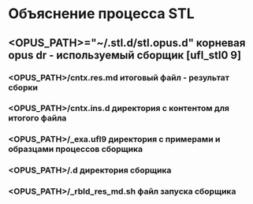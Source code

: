 # Объяснение процесса STL

## \<OPUS_PATH>="~/.stl.d/stl.opus.d" корневая opus dr - используемый сборщик [ufl_stl0 9]
### \<OPUS_PATH>/cntx.res.md итоговый файл - результат сборки 
### \<OPUS_PATH>/cntx.ins.d директория с контентом для итогого файла
### \<OPUS_PATH>/_exa.ufl9 директория с примерами и образцами процессов сборщика 
### \<OPUS_PATH>/.d директория сборщика
### \<OPUS_PATH>/_rbld_res_md.sh файл запуска сборщика